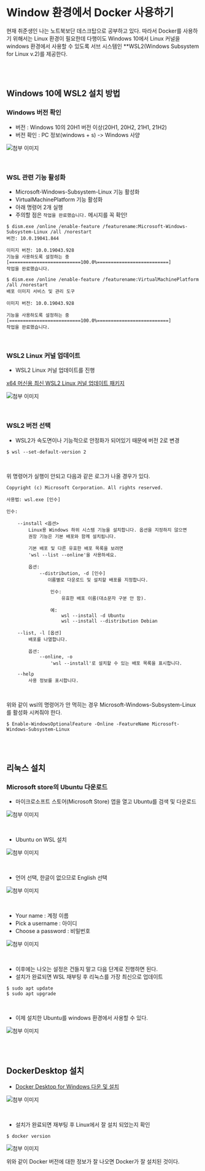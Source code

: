 # Window 환경에서 Docker 사용하기

현재 취준생인 나는 노트북보단 데스크탑으로 공부하고 있다. 따라서 Docker를 사용하기 위해서는 Linux 환경이 필요한데 다행이도 Windows 10에서 Linux 커널을 windows 환경에서 사용할 수 있도록 서브 시스템인 **WSL2(Windows Subsystem for Linux v.2)를 제공한다.

<br/>
<br/>

## Windows 10에 WSL2 설치 방법

### Windows 버전 확인

- 버전 : Windows 10의 20H1 버전 이상(20H1, 20H2, 21H1, 21H2)
- 버전 확인 : PC 정보(windows + s) -> Windows 사양

![첨부 이미지](https://file-upload-store-jdd.s3.ap-northeast-2.amazonaws.com/wsl%EC%84%A4%EC%B9%981.JPG)


<br/>

### WSL 관련 기능 활성화

- Microsoft-Windows-Subsystem-Linux 기능 활성화
- VirtualMachinePlatform 기능 활성화
- 아래 명령어 2개 실행
- 주의할 점은 `작업을 완료했습니다.` 메시지를 꼭 확인!

```
$ dism.exe /online /enable-feature /featurename:Microsoft-Windows-Subsystem-Linux /all /norestart
버전: 10.0.19041.844

이미지 버전: 10.0.19043.928
기능을 사용하도록 설정하는 중
[==========================100.0%==========================]
작업을 완료했습니다.

$ dism.exe /online /enable-feature /featurename:VirtualMachinePlatform /all /norestart
배포 이미지 서비스 및 관리 도구

이미지 버전: 10.0.19043.928

기능을 사용하도록 설정하는 중
[==========================100.0%==========================]
작업을 완료했습니다.
```

<br/>

### WSL2 Linux 커널 업데이트

- WSL2 Linux 커널 업데이트를 진행

[x64 머신용 최신 WSL2 Linux 커널 업데이트 패키지](https://wslstorestorage.blob.core.windows.net/wslblob/wsl_update_x64.msi)

![첨부 이미지](https://file-upload-store-jdd.s3.ap-northeast-2.amazonaws.com/wsl%EC%84%A4%EC%B9%982.png)

<br/>

### WSL2 버전 선택

- WSL2가 속도면이나 기능적으로 안정화가 되어있기 때문에 버전 2로 변경

```
$ wsl --set-default-version 2
```

<br/>

위 명령어가 실행이 안되고 다음과 같은 로그가 나올 경우가 있다.

```
Copyright (c) Microsoft Corporation. All rights reserved.

사용법: wsl.exe [인수]

인수:

    --install <옵션>
        Linux용 Windows 하위 시스템 기능을 설치합니다. 옵션을 지정하지 않으면
        권장 기능은 기본 배포와 함께 설치됩니다.

        기본 배포 및 다른 유효한 배포 목록을 보려면
        'wsl --list --online'을 사용하세요.

        옵션:
            --distribution, -d [인수]
               이름별로 다운로드 및 설치할 배포를 지정합니다.

                인수:
                    유효한 배포 이름(대소문자 구분 안 함).

                예:
                    wsl --install -d Ubuntu
                    wsl --install --distribution Debian

    --list, -l [옵션]
        배포를 나열합니다.

        옵션:
            --online, -o
                'wsl --install'로 설치할 수 있는 배포 목록을 표시합니다.

    --help
        사용 정보를 표시합니다.
```

<br/>

위와 같이 wsl의 명령어가 안 먹히는 경우 Microsoft-Windows-Subsystem-Linux를 활성화 시켜줘야 한다.

```
$ Enable-WindowsOptionalFeature -Online -FeatureName Microsoft-Windows-Subsystem-Linux
```

<br/>
<br/>

## 리눅스 설치

### Microsoft store의 Ubuntu 다운로드 

- 마이크로소프트 스토어(Microsoft Store) 앱을 열고 Ubuntu를 검색 및 다운로드

![첨부 이미지](https://file-upload-store-jdd.s3.ap-northeast-2.amazonaws.com/%EB%A6%AC%EB%88%85%EC%8A%A4%EC%84%A4%EC%B9%981.JPG)

<br/>

- Ubuntu on WSL 설치

![첨부 이미지](https://file-upload-store-jdd.s3.ap-northeast-2.amazonaws.com/%EB%A6%AC%EB%88%85%EC%8A%A4%EC%84%A4%EC%B9%982.png)

<br/>

- 언어 선택, 한글이 없으므로 English 선택

![첨부 이미지](https://file-upload-store-jdd.s3.ap-northeast-2.amazonaws.com/%EB%A6%AC%EB%88%85%EC%8A%A4%EC%84%A4%EC%B9%983.png)

<br/>

- Your name : 계정 이름
- Pick a username : 아이디
- Choose a password : 비밀번호


![첨부 이미지](https://file-upload-store-jdd.s3.ap-northeast-2.amazonaws.com/%EB%A6%AC%EB%88%85%EC%8A%A4%EC%84%A4%EC%B9%984.png)

<br/>

- 이후에는 나오는 설정은 건들지 말고 다음 단계로 진행하면 된다.
- 설치가 완료되면 WSL 재부팅 후 리눅스를 가장 최신으로 업데이트

```
$ sudo apt update
$ sudo apt upgrade
```

<br/>

- 이제 설치한 Ubuntu를 windows 환경에서 사용할 수 있다.

![첨부 이미지](https://file-upload-store-jdd.s3.ap-northeast-2.amazonaws.com/%EB%A6%AC%EB%88%85%EC%8A%A4%EC%84%A4%EC%B9%985.JPG)


<br/>
<br/>

## DockerDesktop 설치

- [Docker Desktop for Windows 다운 및 설치](https://docs.docker.com/get-docker/)

![첨부 이미지](https://file-upload-store-jdd.s3.ap-northeast-2.amazonaws.com/%EB%8F%84%EC%BB%A4%EC%84%A4%EC%B9%98.JPG)

<br/>

- 설치가 완료되면 재부팅 후 Linux에서 잘 설치 되었는지 확인

```
$ docker version
```


![첨부 이미지](https://file-upload-store-jdd.s3.ap-northeast-2.amazonaws.com/%EB%8F%84%EC%BB%A4%EC%84%A4%EC%B9%983.JPG)

위와 같이 Docker 버전에 대한 정보가 잘 나오면 Docker가 잘 설치된 것이다.